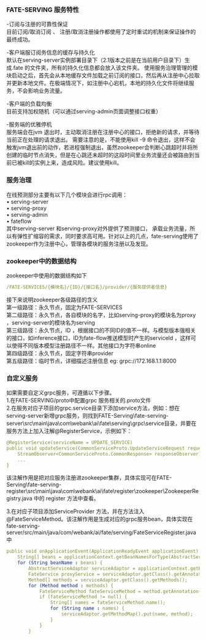 ### FATE-SERVING 服务特性
-订阅与注册的可靠性保证  
目前订阅/取消订阅  、  注册/取消注册操作都使用了定时重试的机制来保证操作的最终成功。

-客户端服订阅务信息的缓存与持久化  
默认在serving-server实例部署目录下（2.1版本之前是在当前用户目录下）生成.fate 的文件夹，所有的持久化信息都会放入该文件夹。 使用服务治理管理的模块启动之后，首先会从本地缓存文件加载之前订阅的接口，然后再从注册中心拉取并更新本地文件。在极端情况下，如注册中心宕机，本地的持久化文件将继续服务，不会影响业务流量。

-客户端的负载均衡  
目前支持加权随机（可以通过serving-admin页面调整接口权重）

-服务端的优雅停机  
服务端会在jvm 退出时，主动取消注册在注册中心的接口，拒绝新的请求，并等待当前正在处理的请求退出。 需要注意的是，不能使用kill -9 命令退出，这样不会触发jvm退出前的动作，若进程强制退出，虽然zookeeper会判断心跳超时并将所创建的临时节点消失，但是在心跳还未超时的这段时间里业务流量还会被路由到当前已被kill的实例上来，造成风险。建议使用kill。


### 服务治理
在线预测部分主要有以下几个模块会进行rpc调用：  
•	serving-server  
•	serving-proxy  
•	serving-admin  
•	fateflow  
其中serving-server 和serving-proxy对外提供了预测接口， 承载业务流量，所以有弹性扩缩容的需求，同时要求高可用。针对以上的几点，fate-serving使用了zookeeper作为注册中心，管理各模块的服务注册以及发现。


### zookeeper中的数据结构
zookeeper中使用的数据结构如下
```yml
/FATE-SERVICES/{模块名}/{ID}/{接口名}/provider/{服务提供者信息}
```
接下来说明zookeeper各级路径的含义  
第一级路径：永久节点，固定为FATE-SERVICES  
第二级路径：永久节点，各自模块的名字，比如serving-proxy的模块名为proxy ，serving-server的模块名为serving  
第三级路径：永久节点，ID ，根据接口的不同ID的值不一样。与模型版本强相关的接口，如inference接口，ID为fate-flow推送模型时产生的serviceId ，这样可以使得不同版本模型注册路径不一样。其他接口为字符串online  
第四级路径：永久节点，固定字符串provider  
第五级路径：临时节点，详细描述注册信息 eg:  grpc://172.168.1.1:8000


### 自定义服务
如果需要自定义grpc服务，可遵循以下步骤。  
1.在FATE-SERVING/proto中配置grpc 服务相关的.proto文件  
2.在服务对应子项目的grpc.service目录下添加service方法，例如：想在serving-server新增grpc服务，则找到FATE-Serving\fate-serving-server\src\main\java\com\webank\ai\fate\serving\grpc\service目录，并要在服务方法上加入注解@RegisterService，示例如下：  
```yml
@RegisterService(serviceName = UPDATE_SERVICE)
public void updateService(CommonServiceProto.UpdateServiceRequest request, 
    StreamObserver<CommonServiceProto.CommonResponse> responseObserver) {
    ...
}

```
该注解作用是把对应服务注册进zookeeper集群，具体实现可在FATE-Serving\fate-serving-register\src\main\java\com\webank\ai\fate\register\zookeeper\ZookeeperRegistry.java
中的 register 方法中查看。

3.在对应子项目添加ServiceProvider 方法，并在方法注入@FateServiceMethod。该注解作用是生成对应的grpc服务bean，具体实现在fate-serving-server/src/main/java/com/webank/ai/fate/serving/FateServiceRegister.java中
```yml
public void onApplicationEvent(ApplicationReadyEvent applicationEvent) {
    String[] beans = applicationContext.getBeanNamesForType(AbstractServiceAdaptor.class);
    for (String beanName : beans) {
        AbstractServiceAdaptor serviceAdaptor = applicationContext.getBean(beanName, AbstractServiceAdaptor.class);
        FateService proxyService = serviceAdaptor.getClass().getAnnotation(FateService.class);
        Method[] methods = serviceAdaptor.getClass().getMethods();
        for (Method method : methods) {
            FateServiceMethod fateServiceMethod = method.getAnnotation(FateServiceMethod.class);
            if (fateServiceMethod != null) {
                String[] names = fateServiceMethod.name();
                for (String name : names) {
                    serviceAdaptor.getMethodMap().put(name, method);
                }
            }
        }

```


